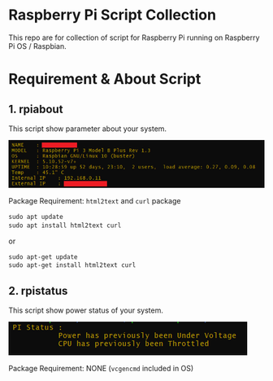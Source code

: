 # Raspberry Pi Script Collection
This repo are for collection of script for Raspberry Pi running on Raspberry Pi OS /  Raspbian.

# Requirement & About Script
## 1. rpiabout
This script show parameter about your system.

![piaboutss](https://github.com/mahadi22/Raspberry-pi-script/blob/main/img/piabout.png?raw=true "PIABOUT SS")

Package Requirement: `html2text` and `curl` package
```markdown
sudo apt update
sudo apt install html2text curl
```
or
```markdown
sudo apt-get update
sudo apt-get install html2text curl
```
## 2. rpistatus
This script show power status of your system.

![pistatusss](https://github.com/mahadi22/Raspberry-pi-script/blob/main/img/pistatus.png?raw=true "PISTATUS SS")

Package Requirement: NONE (`vcgencmd` included in OS)

